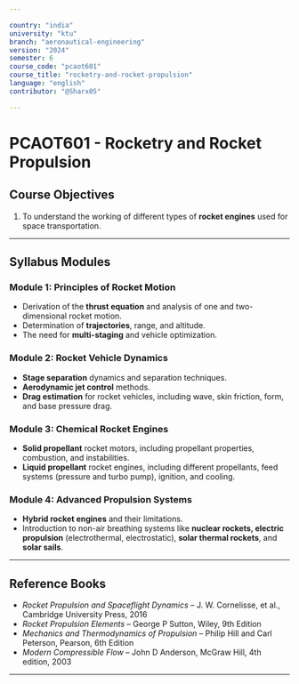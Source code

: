 ```yaml
---

country: "india"
university: "ktu"
branch: "aeronautical-engineering"
version: "2024"
semester: 6
course_code: "pcaot601"
course_title: "rocketry-and-rocket-propulsion"
language: "english"
contributor: "@Sharx05"

---
```


# PCAOT601 - Rocketry and Rocket Propulsion

## Course Objectives

1.  To understand the working of different types of **rocket engines** used for space transportation.

---

## Syllabus Modules

### Module 1: Principles of Rocket Motion

-   Derivation of the **thrust equation** and analysis of one and two-dimensional rocket motion.
-   Determination of **trajectories**, range, and altitude.
-   The need for **multi-staging** and vehicle optimization.

### Module 2: Rocket Vehicle Dynamics

-   **Stage separation** dynamics and separation techniques.
-   **Aerodynamic jet control** methods.
-   **Drag estimation** for rocket vehicles, including wave, skin friction, form, and base pressure drag.

### Module 3: Chemical Rocket Engines

-   **Solid propellant** rocket motors, including propellant properties, combustion, and instabilities.
-   **Liquid propellant** rocket engines, including different propellants, feed systems (pressure and turbo pump), ignition, and cooling.

### Module 4: Advanced Propulsion Systems

-   **Hybrid rocket engines** and their limitations.
-   Introduction to non-air breathing systems like **nuclear rockets, electric propulsion** (electrothermal, electrostatic), **solar thermal rockets**, and **solar sails**.

---

## Reference Books

-   *Rocket Propulsion and Spaceflight Dynamics* – J. W. Cornelisse, et al., Cambridge University Press, 2016
-   *Rocket Propulsion Elements* – George P Sutton, Wiley, 9th Edition
-   *Mechanics and Thermodynamics of Propulsion* – Philip Hill and Carl Peterson, Pearson, 6th Edition
-   *Modern Compressible Flow* – John D Anderson, McGraw Hill, 4th edition, 2003

---
